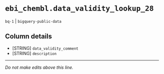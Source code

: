 # `ebi_chembl.data_validity_lookup_28`
`bq-1` | `bigquery-public-data`

## Column details
* [STRING]    `data_validity_comment`
* [STRING]    `description`

-------------------------------------------------------------------------------
*Do not make edits above this line.*
